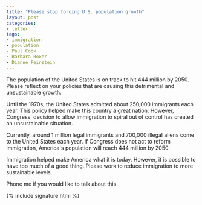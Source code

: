 ```yaml
---
title: "Please stop forcing U.S. population growth"
layout: post
categories:
- letter
tags:
- immigration
- population
- Paul Cook
- Barbara Boxer
- Dianne Feinstein
---
```


The population of the United States is on track to hit 444 million by 2050. Please reflect on your policies that are causing this detrimental and unsustainable growth.

Until the 1970s, the United States admitted about 250,000 immigrants each year. This policy helped make this country a great nation. However, Congress' decision to allow immigration to spiral out of control has created an unsustainable situation.

Currently, around 1 million legal immigrants and 700,000 illegal aliens come to the United States each year. If Congress does not act to reform immigration, America's population will reach 444 million by 2050.

Immigration helped make America what it is today. However, it is possible to have too much of a good thing. Please work to reduce immigration to more sustainable levels.

Phone me if you would like to talk about this.

{% include signature.html %}
